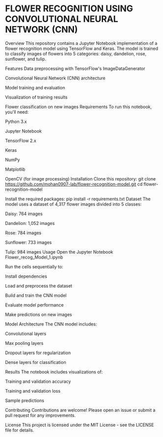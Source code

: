 # FLOWER RECOGNITION USING CONVOLUTIONAL NEURAL NETWORK (CNN) 
Overview
This repository contains a Jupyter Notebook implementation of a flower recognition model using TensorFlow and Keras. The model is trained to classify images of flowers into 5 categories: daisy, dandelion, rose, sunflower, and tulip.

Features
Data preprocessing with TensorFlow's ImageDataGenerator

Convolutional Neural Network (CNN) architecture

Model training and evaluation

Visualization of training results

Flower classification on new images
Requirements
To run this notebook, you'll need:

Python 3.x

Jupyter Notebook

TensorFlow 2.x

Keras

NumPy

Matplotlib

OpenCV (for image processing)
Installation
Clone this repository:
git clone https://github.com/mohan0907-lab/flower-recognition-model.git
cd flower-recognition-model

Install the required packages:
pip install -r requirements.txt
Dataset
The model uses a dataset of 4,317 flower images divided into 5 classes:

Daisy: 764 images

Dandelion: 1,052 images

Rose: 784 images

Sunflower: 733 images

Tulip: 984 images
Usage
Open the Jupyter Notebook Flower_recog_Model_1.ipynb

Run the cells sequentially to:

Install dependencies

Load and preprocess the dataset

Build and train the CNN model

Evaluate model performance

Make predictions on new images

Model Architecture
The CNN model includes:

Convolutional layers

Max pooling layers

Dropout layers for regularization

Dense layers for classification

Results
The notebook includes visualizations of:

Training and validation accuracy

Training and validation loss

Sample predictions

Contributing
Contributions are welcome! Please open an issue or submit a pull request for any improvements.

License
This project is licensed under the MIT License - see the LICENSE file for details.
